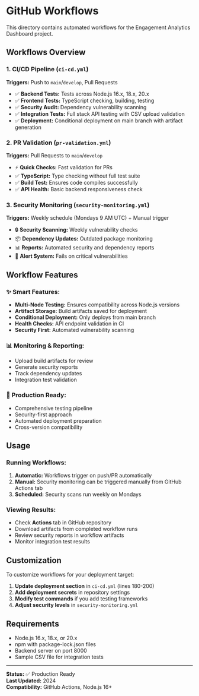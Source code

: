 # GitHub Workflows

This directory contains automated workflows for the Engagement Analytics Dashboard project.

## Workflows Overview

### 1. **CI/CD Pipeline** (`ci-cd.yml`)
**Triggers:** Push to `main`/`develop`, Pull Requests
- ✅ **Backend Tests:** Tests across Node.js 16.x, 18.x, 20.x
- ✅ **Frontend Tests:** TypeScript checking, building, testing
- ✅ **Security Audit:** Dependency vulnerability scanning
- ✅ **Integration Tests:** Full stack API testing with CSV upload validation
- ✅ **Deployment:** Conditional deployment on main branch with artifact generation

### 2. **PR Validation** (`pr-validation.yml`)
**Triggers:** Pull Requests to `main`/`develop`
- ⚡ **Quick Checks:** Fast validation for PRs
- ✅ **TypeScript:** Type checking without full test suite
- ✅ **Build Test:** Ensures code compiles successfully
- ✅ **API Health:** Basic backend responsiveness check

### 3. **Security Monitoring** (`security-monitoring.yml`)
**Triggers:** Weekly schedule (Mondays 9 AM UTC) + Manual trigger
- 🔒 **Security Scanning:** Weekly vulnerability checks
- 📦 **Dependency Updates:** Outdated package monitoring
- 📊 **Reports:** Automated security and dependency reports
- 🚨 **Alert System:** Fails on critical vulnerabilities

## Workflow Features

### ✨ **Smart Features:**
- **Multi-Node Testing:** Ensures compatibility across Node.js versions
- **Artifact Storage:** Build artifacts saved for deployment
- **Conditional Deployment:** Only deploys from main branch
- **Health Checks:** API endpoint validation in CI
- **Security First:** Automated vulnerability scanning

### 📊 **Monitoring & Reporting:**
- Upload build artifacts for review
- Generate security reports
- Track dependency updates
- Integration test validation

### 🚀 **Production Ready:**
- Comprehensive testing pipeline
- Security-first approach
- Automated deployment preparation
- Cross-version compatibility

## Usage

### Running Workflows:
1. **Automatic:** Workflows trigger on push/PR automatically
2. **Manual:** Security monitoring can be triggered manually from GitHub Actions tab
3. **Scheduled:** Security scans run weekly on Mondays

### Viewing Results:
- Check **Actions** tab in GitHub repository
- Download artifacts from completed workflow runs
- Review security reports in workflow artifacts
- Monitor integration test results

## Customization

To customize workflows for your deployment target:

1. **Update deployment section** in `ci-cd.yml` (lines 180-200)
2. **Add deployment secrets** in repository settings
3. **Modify test commands** if you add testing frameworks
4. **Adjust security levels** in `security-monitoring.yml`

## Requirements

- Node.js 16.x, 18.x, or 20.x
- npm with package-lock.json files
- Backend server on port 8000
- Sample CSV file for integration tests

---

**Status:** ✅ Production Ready  
**Last Updated:** 2024  
**Compatibility:** GitHub Actions, Node.js 16+ 